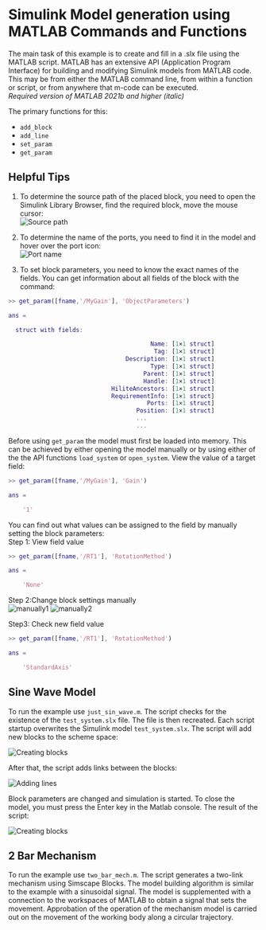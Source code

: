 # Simulink Model generation using MATLAB Commands and Functions  
The main task of this example is to create and fill in a .slx file using the MATLAB script. MATLAB has an extensive API (Application Program Interface) for building and modifying Simulink models from MATLAB code. This may be from either the MATLAB command line, from within a function or script, or from anywhere that m-code can be executed.  
*Required version of MATLAB 2021b and higher (italic)*  
  
The primary functions for this:  
+ `add_block`  
+ `add_line`  
+ `set_param` 
+ `get_param`     
  
## Helpful Tips  
1. To determine the source path of the placed block, you need to open the Simulink Library Browser, find the required block, move the mouse cursor:  
![Source path](pic/tip1.png)  
  
2. To determine the name of the ports, you need to find it in the model and hover over the port icon:  
![Port name](pic/tip2.png)  
  
3. To set block parameters, you need to know the exact names of the fields. You can get information about all fields of the block with the command:  
```MATLAB
>> get_param([fname,'/MyGain'], 'ObjectParameters')

ans = 

  struct with fields:

                                        Name: [1×1 struct]
                                         Tag: [1×1 struct]
                                 Description: [1×1 struct]
                                        Type: [1×1 struct]
                                      Parent: [1×1 struct]
                                      Handle: [1×1 struct]
                             HiliteAncestors: [1×1 struct]
                             RequirementInfo: [1×1 struct]
                                       Ports: [1×1 struct]
                                    Position: [1×1 struct]
                                    ...
                                    ...
```  
Before using `get_param` the model must first be loaded into memory. This can be achieved by either opening the model manually or by using either of the the API functions `load_system` or `open_system`. View the value of a target field:  
```MATLAB
>> get_param([fname,'/MyGain'], 'Gain')

ans =

    '1'
```  
You can find out what values can be assigned to the field by manually setting the block parameters:  
Step 1: View field value  
```MATLAB
>> get_param([fname,'/RT1'], 'RotationMethod')

ans =

    'None'
```  
Step 2:Change block settings manually  
![manually1](pic/tip3.png) ![manually2](pic/tip4.png)  
  
Step3: Check new field value  
```MATLAB
>> get_param([fname,'/RT1'], 'RotationMethod')

ans =

    'StandardAxis'
```

## Sine Wave Model  
To run the example use `just_sin_wave.m`. The script checks for the existence of the `test_system.slx` file. The file is then recreated. Each script startup overwrites the Simulink model `test_system.slx`. The script will add new blocks to the scheme space:  
  
![Creating blocks](pic/1.png)  
  
After that, the script adds links between the blocks:  
  
![Adding lines](pic/2.png)  
  
Block parameters are changed and simulation is started. To close the model, you must press the Enter key in the Matlab console. The result of the script:  
  
![Creating blocks](pic/3.png)   
  
## 2 Bar Mechanism  
To run the example use `two_bar_mech.m`. The script generates a two-link mechanism using Simscape Blocks. The model building algorithm is similar to the example with a sinusoidal signal. The model is supplemented with a connection to the workspaces of MATLAB to obtain a signal that sets the movement. Approbation of the operation of the mechanism model is carried out on the movement of the working body along a circular trajectory.
  
